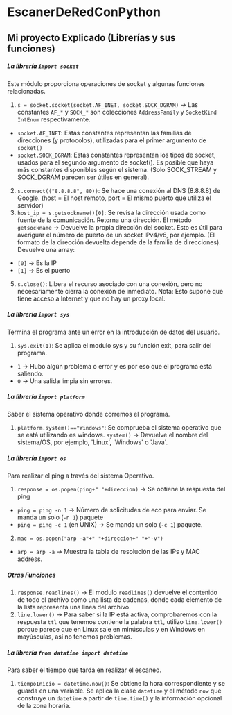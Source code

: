 # EscanerDeRedConPython

## Mi proyecto Explicado (Librerías y sus funciones)
##### La librería `import socket` 
Este módulo proporciona operaciones de socket y algunas funciones relacionadas.
1. `s = socket.socket(socket.AF_INET, socket.SOCK_DGRAM)` → Las constantes `AF_*` y `SOCK_*` son colecciones `AddressFamily` y `SocketKind IntEnum` respectivamente. 
- `socket.AF_INET`: Estas constantes representan las familias de direcciones (y protocolos), utilizadas para el primer argumento de `socket()`
- `socket.SOCK_DGRAM`: Estas constantes representan los tipos de socket, usados para el segundo argumento de socket(). Es posible que haya más constantes disponibles según el sistema. (Solo SOCK_STREAM y SOCK_DGRAM parecen ser útiles en general).
2. `s.connect(("8.8.8.8", 80))`: Se hace una conexión al DNS (8.8.8.8) de Google. (host = El host remoto, port =  El mismo puerto que utiliza el servidor)
3. `host_ip = s.getsockname()[0]`: Se revisa la dirección usada como fuente de la comunicación. Retorna una dirección. El método `getsockname` → Devuelve la propia dirección del socket. Esto es útil para averiguar el número de puerto de un socket IPv4/v6, por ejemplo. (El formato de la dirección devuelta depende de la familia de direcciones). Devuelve una array: 
- `[0]` → Es la IP
- `[1]` → Es el puerto
5. `s.close()`: Libera el recurso asociado con una conexión, pero no necesariamente cierra la conexión de inmediato.
Nota: Esto supone que tiene acceso a Internet y que no hay un proxy local.

##### La librería `import sys`
Termina el programa ante un error en la introducción de datos del usuario.
1. `sys.exit(1)`: Se aplica el modulo sys y su función exit, para salir del programa.
- `1` → Hubo algún problema o error y es por eso que el programa está saliendo.
- `0` → Una salida limpia sin errores.

##### La librería `import platform` 
Saber el sistema operativo donde corremos el programa.
1. `platform.system()=="Windows"`: Se comprueba el sistema operativo que se está utilizando es windows. `system()` → Devuelve el nombre del sistema/OS, por ejemplo, 'Linux', 'Windows' o 'Java'.

##### La librería `import os`
Para realizar el ping a través del sistema Operativo.
1. `response = os.popen(ping+" "+direccion)` → Se obtiene la respuesta del ping
- `ping = ping -n 1` → Número de solicitudes de eco para enviar. Se manda un solo (`-n 1`) paquete
- `ping = ping -c 1` (en UNIX) → Se manda un solo (`-c 1`) paquete. 
2. `mac = os.popen("arp -a"+" "+direccion+" "+"-v")` 
- `arp = arp -a` → Muestra la tabla de resolución de las IPs y MAC address. 

##### Otras Funciones
1. `response.readlines()` → El modulo `readlines()` devuelve el contenido de todo el archivo como una lista de cadenas, donde cada elemento de la lista representa una línea del archivo.
2. `line.lower()` → Para saber si la IP está activa, comprobaremos con la respuesta `ttl` que tenemos contiene la palabra `ttl`, utilizo `line.lower()` porque parece que en Linux sale en minúsculas y en Windows en mayúsculas, así no tenemos problemas. 

##### La librería `from datatime import datetime` 
Para saber el tiempo que tarda en realizar el escaneo.
1. `tiempoInicio = datetime.now()`: Se obtiene la hora correspondiente y se guarda en una variable. Se aplica la clase `datetime` y el método `now` que construye un `datetime` a partir de `time.time()` y la información opcional de la zona horaria.

